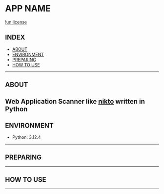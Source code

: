 # APP NAME

[!un license](https://img.shields.io/github/license/RyosukeDTomita/nikto_py)

## INDEX

- [ABOUT](#about)
- [ENVIRONMENT](#environment)
- [PREPARING](#preparing)
- [HOW TO USE](#how-to-use)

---

## ABOUT

Web Application Scanner like [nikto](https://github.com/sullo/nikto/tree/master/program/templates) written in Python
---

## ENVIRONMENT

- Python: 3.12.4

---

## PREPARING

---

## HOW TO USE

---
